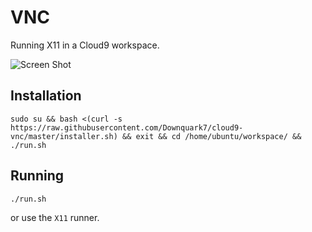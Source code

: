 VNC
===

Running X11 in a Cloud9 workspace.

![Screen Shot](screenshot.png)

Installation
------------

    sudo su && bash <(curl -s https://raw.githubusercontent.com/Downquark7/cloud9-vnc/master/installer.sh) && exit && cd /home/ubuntu/workspace/ && ./run.sh

Running
-------

    ./run.sh
    
or use the `X11` runner.
